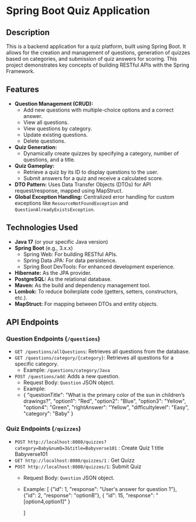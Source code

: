 # Spring Boot Quiz Application

## Description

This is a backend application for a quiz platform, built using Spring Boot. It allows for the creation and management of questions, generation of quizzes based on categories, and submission of quiz answers for scoring. This project demonstrates key concepts of building RESTful APIs with the Spring Framework.

## Features

*   **Question Management (CRUD):**
    *   Add new questions with multiple-choice options and a correct answer.
    *   View all questions.
    *   View questions by category.
    *   Update existing questions.
    *   Delete questions.
*   **Quiz Generation:**
    *   Dynamically create quizzes by specifying a category, number of questions, and a title.
*   **Quiz Gameplay:**
    *   Retrieve a quiz by its ID to display questions to the user.
    *   Submit answers for a quiz and receive a calculated score.
*   **DTO Pattern:** Uses Data Transfer Objects (DTOs) for API request/response, mapped using MapStruct.
*   **Global Exception Handling:** Centralized error handling for custom exceptions like `ResourceNotFoundException` and `QuestionAlreadyExistsException`.

## Technologies Used

*   **Java 17** (or your specific Java version)
*   **Spring Boot** (e.g., 3.x.x)
    *   Spring Web: For building RESTful APIs.
    *   Spring Data JPA: For data persistence.
    *   Spring Boot DevTools: For enhanced development experience.
*   **Hibernate:** As the JPA provider.
*   **PostgreSQL:** As the relational database.
*   **Maven:** As the build and dependency management tool.
*   **Lombok:** To reduce boilerplate code (getters, setters, constructors, etc.).
*   **MapStruct:** For mapping between DTOs and entity objects.
## API Endpoints

### Question Endpoints (`/questions`)

*   `GET /questions/allQuestions`: Retrieves all questions from the database.
*   `GET /questions/category/{category}`: Retrieves all questions for a specific category.
    *   Example: `/questions/category/Java`
*   `POST /questions/add`: Adds a new question.
    *   Request Body: `Question` JSON object.
    *   Example:
    * {
      "questionTitle": "What is the primary color of the sun in children’s drawings?",
      "option1": "Red",
      "option2": "Blue",
      "option3": "Yellow",
      "option4": "Green",
      "rightAnswer": "Yellow",
      "difficultylevel": "Easy",
      "category": "Baby"
      }
### Quiz Endpoints (`/quizzes`)
* `POST http://localhost:8080/quizzes?category=Baby&numQ=3&title=Babyverse101` : Create Quiz 1 title Babyverse101
* `GET http://localhost:8080/quizzes/1` : Get Quizz
* `POST http://localhost:8080/quizzes/1`: Submit Quiz
  *   Request Body: `Question` JSON object.
    *   Example:
       [
        {"id": 1, "response": "User's answer for question 1"},
        {"id": 2, "response": "optionB"},
        {
      "id": 15,
      "response": "[option4,option1]"
      }
  
        ]